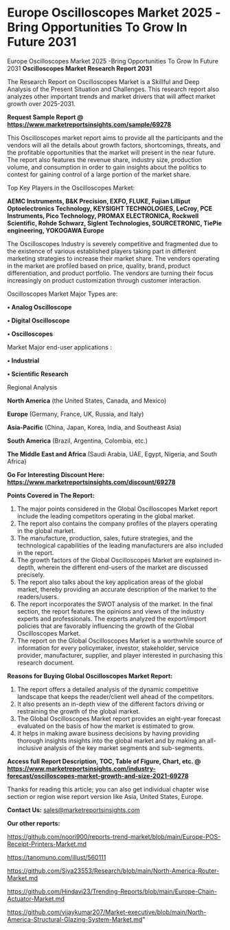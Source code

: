 # Europe Oscilloscopes Market 2025 -Bring Opportunities To Grow In Future 2031
Europe Oscilloscopes Market 2025 -Bring Opportunities To Grow In Future 2031
<strong>Oscilloscopes Market Research Report 2031</strong>

The Research Report on Oscilloscopes Market is a Skillful and Deep Analysis of the Present Situation and Challenges. This research report also analyzes other important trends and market drivers that will affect market growth over 2025-2031.

<strong>Request Sample Report @ <a href=https://www.marketreportsinsights.com/sample/69278>https://www.marketreportsinsights.com/sample/69278</a></strong>

This Oscilloscopes market report aims to provide all the participants and the vendors will all the details about growth factors, shortcomings, threats, and the profitable opportunities that the market will present in the near future. The report also features the revenue share, industry size, production volume, and consumption in order to gain insights about the politics to contest for gaining control of a large portion of the market share.

Top Key Players in the Oscilloscopes Market:

<strong>AEMC Instruments, B&K Precision, EXFO, FLUKE, Fujian Lilliput Optoelectronics Technology, KEYSIGHT TECHNOLOGIES, LeCroy, PCE Instruments, Pico Technology, PROMAX ELECTRONICA, Rockwell Scientific, Rohde Schwarz, Siglent Technologies, SOURCETRONIC, TiePie engineering, YOKOGAWA Europe</strong>

The Oscilloscopes Industry is severely competitive and fragmented due to the existence of various established players taking part in different marketing strategies to increase their market share. The vendors operating in the market are profiled based on price, quality, brand, product differentiation, and product portfolio. The vendors are turning their focus increasingly on product customization through customer interaction.

Oscilloscopes Market Major Types are:

<strong>• Analog Oscilloscope

• Digital Oscilloscope

• Oscilloscopes</strong>

Market Major end-user applications :

<strong>• Industrial

• Scientific Research</strong>

Regional Analysis

</u><strong><b>North America</b></strong> (the United States, Canada, and Mexico)

<strong><b>Europe </b></strong>(Germany, France, UK, Russia, and Italy)

<strong><b>Asia-Pacific</b></strong> (China, Japan, Korea, India, and Southeast Asia)

<strong><b>South America</b></strong> (Brazil, Argentina, Colombia, etc.)

<strong><b>The Middle East and Africa</b></strong> (Saudi Arabia, UAE, Egypt, Nigeria, and South Africa)

<strong>Go For Interesting Discount Here: <a href=https://www.marketreportsinsights.com/discount/69278>https://www.marketreportsinsights.com/discount/69278</a></strong>

<strong>Points Covered in The Report:</strong>
<ol>
  <li>The major points considered in the Global Oscilloscopes Market report include the leading competitors operating in the global market.</li>
  <li>The report also contains the company profiles of the players operating in the global market.</li>
  <li>The manufacture, production, sales, future strategies, and the technological capabilities of the leading manufacturers are also included in the report.</li>
  <li>The growth factors of the Global Oscilloscopes Market are explained in-depth, wherein the different end-users of the market are discussed precisely.</li>
  <li>The report also talks about the key application areas of the global market, thereby providing an accurate description of the market to the readers/users.</li>
  <li>The report incorporates the SWOT analysis of the market. In the final section, the report features the opinions and views of the industry experts and professionals. The experts analyzed the export/import policies that are favorably influencing the growth of the Global Oscilloscopes Market.</li>
  <li>The report on the Global Oscilloscopes Market is a worthwhile source of information for every policymaker, investor, stakeholder, service provider, manufacturer, supplier, and player interested in purchasing this research document.</li>
</ol>
<strong>Reasons for Buying Global Oscilloscopes Market Report:</strong>

<ol>
  <li>The report offers a detailed analysis of the dynamic competitive landscape that keeps the reader/client well ahead of the competitors.</li>
  <li>It also presents an in-depth view of the different factors driving or restraining the growth of the global market.</li>
  <li>The Global Oscilloscopes Market report provides an eight-year forecast evaluated on the basis of how the market is estimated to grow.</li>
  <li>It helps in making aware business decisions by having providing thorough insights insights into the global market and by making an all-inclusive analysis of the key market segments and sub-segments.</li>
</ol>
<strong>Access full Report Description, TOC, Table of Figure, Chart, etc. @ <a href=https://www.marketreportsinsights.com/industry-forecast/oscilloscopes-market-growth-and-size-2021-69278>https://www.marketreportsinsights.com/industry-forecast/oscilloscopes-market-growth-and-size-2021-69278</a></strong>


Thanks for reading this article; you can also get individual chapter wise section or region wise report version like Asia, United States, Europe.

<strong>Contact Us:</strong>
sales@marketreportsinsights.com

<strong>Our other reports:</strong>

<a href=https://github.com/noori900/reports-trend-market/blob/main/Europe-POS-Receipt-Printers-Market.md>https://github.com/noori900/reports-trend-market/blob/main/Europe-POS-Receipt-Printers-Market.md</a>

<a href=https://tanomuno.com/illust/560111>https://tanomuno.com/illust/560111</a>

<a href=https://github.com/Siya23553/Research/blob/main/North-America-Router-Market.md>https://github.com/Siya23553/Research/blob/main/North-America-Router-Market.md</a>

<a href=https://github.com/Hindavi23/Trending-Reports/blob/main/Europe-Chain-Actuator-Market.md>https://github.com/Hindavi23/Trending-Reports/blob/main/Europe-Chain-Actuator-Market.md</a>

<a href=https://github.com/vijaykumar207/Market-executive/blob/main/North-America-Structural-Glazing-System-Market.md>https://github.com/vijaykumar207/Market-executive/blob/main/North-America-Structural-Glazing-System-Market.md</a>"
